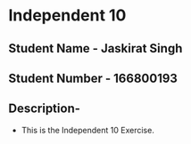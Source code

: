 # Independent 10
## Student Name - Jaskirat Singh
## Student Number - 166800193

## Description-

- This is the Independent 10 Exercise.